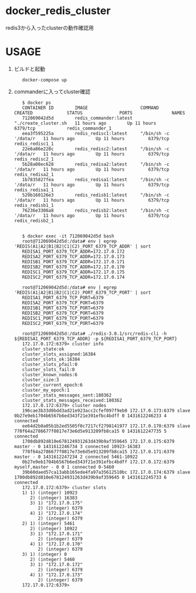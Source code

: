# docker_redis_cluster

redis3から入ったclusterの動作確認用

# USAGE

1. ビルドと起動

          docker-compose up

2. commanderに入ってcluster確認

          $ docker ps
          CONTAINER ID        IMAGE                    COMMAND                CREATED             STATUS              PORTS               NAMES
          712069042d5d        redis_commander:latest   "./create_cluster.sh   11 hours ago        Up 11 hours         6379/tcp            redis_commander_1
          eea3f595225a        redis_redisc1:latest     "/bin/sh -c '/data/r   11 hours ago        Up 11 hours         6379/tcp            redis_redisc1_1
          22e6a86e228c        redis_redisc2:latest     "/bin/sh -c '/data/r   11 hours ago        Up 11 hours         6379/tcp            redis_redisc2_1
          5b28a08ec628        redis_redisa2:latest     "/bin/sh -c '/data/r   11 hours ago        Up 11 hours         6379/tcp            redis_redisa2_1
          1b7835827fea        redis_redisa1:latest     "/bin/sh -c '/data/r   11 hours ago        Up 11 hours         6379/tcp            redis_redisa1_1
          529b160126e3        redis_redisb1:latest     "/bin/sh -c '/data/r   11 hours ago        Up 11 hours         6379/tcp            redis_redisb1_1
          76236e3306a8        redis_redisb2:latest     "/bin/sh -c '/data/r   11 hours ago        Up 11 hours         6379/tcp            redis_redisb2_1


          $ docker exec -it 712069042d5d bash
          root@712069042d5d:/data# env | egrep 'REDIS(A1|A2|B1|B2|C1|C2)_PORT_6379_TCP_ADDR' | sort
          REDISA1_PORT_6379_TCP_ADDR=172.17.0.172
          REDISA2_PORT_6379_TCP_ADDR=172.17.0.173
          REDISB1_PORT_6379_TCP_ADDR=172.17.0.171
          REDISB2_PORT_6379_TCP_ADDR=172.17.0.170
          REDISC1_PORT_6379_TCP_ADDR=172.17.0.175
          REDISC2_PORT_6379_TCP_ADDR=172.17.0.174

          root@712069042d5d:/data# env | egrep 'REDIS(A1|A2|B1|B2|C1|C2)_PORT_6379_TCP_PORT' | sort
          REDISA1_PORT_6379_TCP_PORT=6379
          REDISA2_PORT_6379_TCP_PORT=6379
          REDISB1_PORT_6379_TCP_PORT=6379
          REDISB2_PORT_6379_TCP_PORT=6379
          REDISC1_PORT_6379_TCP_PORT=6379
          REDISC2_PORT_6379_TCP_PORT=6379

          root@712069042d5d:/data# ./redis-3.0.1/src/redis-cli -h ${REDISA1_PORT_6379_TCP_ADDR} -p ${REDISA1_PORT_6379_TCP_PORT}
          172.17.0.172:6379> cluster info
          cluster_state:ok
          cluster_slots_assigned:16384
          cluster_slots_ok:16384
          cluster_slots_pfail:0
          cluster_slots_fail:0
          cluster_known_nodes:6
          cluster_size:3
          cluster_current_epoch:6
          cluster_my_epoch:1
          cluster_stats_messages_sent:180362
          cluster_stats_messages_received:180362
          172.17.0.172:6379> cluster nodes
          196cae3b33d0bdd3ad21e923acc2cfef097f9eb0 172.17.0.173:6379 slave 0b27e9eb1704b6567b6ed343f21e391efbc4bdff 0 1431612246233 4 connected
          ee64d2b0a05b1b2ed5505f0c7217cf2798141977 172.17.0.170:6379 slave 778f64a2786677f0817e73e6d5e913209fb8ca15 0 1431612247735 5 connected
          1700db892d810e678124931263d439b9af359645 172.17.0.175:6379 master - 0 1431612246734 3 connected 10923-16383
          778f64a2786677f0817e73e6d5e913209fb8ca15 172.17.0.171:6379 master - 0 1431612247234 2 connected 5461-10922
          0b27e9eb1704b6567b6ed343f21e391efbc4bdff 172.17.0.172:6379 myself,master - 0 0 1 connected 0-5460
          39b60daed57ca13abb165ede4fa97a35612510bc 172.17.0.174:6379 slave 1700db892d810e678124931263d439b9af359645 0 1431612245733 6 connected
          172.17.0.172:6379> cluster slots
          1) 1) (integer) 10923
             2) (integer) 16383
             3) 1) "172.17.0.175"
                2) (integer) 6379
             4) 1) "172.17.0.174"
                2) (integer) 6379
          2) 1) (integer) 5461
             2) (integer) 10922
             3) 1) "172.17.0.171"
                2) (integer) 6379
             4) 1) "172.17.0.170"
                2) (integer) 6379
          3) 1) (integer) 0
             2) (integer) 5460
             3) 1) "172.17.0.172"
                2) (integer) 6379
             4) 1) "172.17.0.173"
                2) (integer) 6379
          172.17.0.172:6379>
